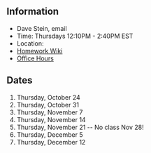 ## Information

* Dave Stein, email
* Time: Thursdays 12:10PM - 2:40PM EST
* Location:
* [Homework Wiki](https://github.com/ITPNYU/ICM-2024-Media/wiki/Homework-Dave-02)
* [Office Hours](https://calendar.google.com/calendar/u/0/appointments/schedules/AcZssZ1SdSCHzh3GnJ7SJ1M7SMHLx6ld2R8ZtD0FuaQwnidAvQc_edjRDbxGgj7G6yJEE2vnq5C80OWd)

## Dates

1. Thursday, October 24
2. Thursday, October 31
3. Thursday, November 7
4. Thursday, November 14
5. Thursday, November 21 -- No class Nov 28!
6. Thursday, December 5
7. Thursday, December 12

